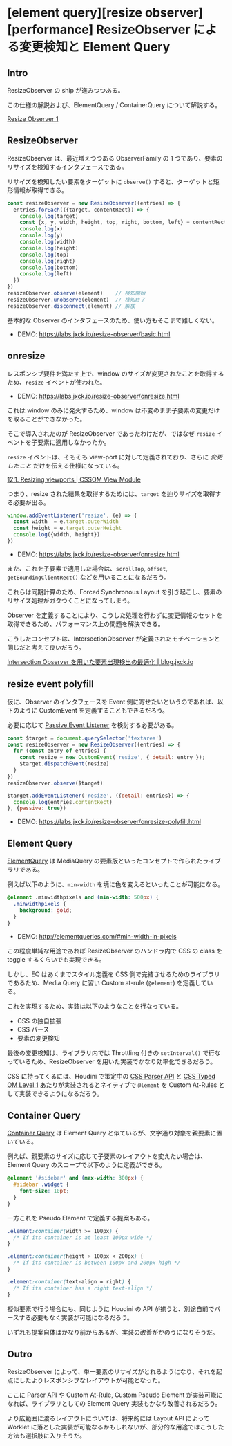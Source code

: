 # [element query][resize observer][performance] ResizeObserver による変更検知と Element Query

## Intro

ResizeObserver の ship が進みつつある。

この仕様の解説および、ElementQuery / ContainerQuery について解説する。

[Resize Observer 1](https://wicg.github.io/ResizeObserver/)


## ResizeObserver

ResizeObserver は、最近増えつつある ObserverFamily の 1 つであり、要素のリサイズを検知するインタフェースである。

リサイズを検知したい要素をターゲットに `observe()` すると、ターゲットと矩形情報が取得できる。

```js
const resizeObserver = new ResizeObserver((entries) => {
  entries.forEach(({target, contentRect}) => {
    console.log(target)
    const {x, y, width, height, top, right, bottom, left} = contentRect
    console.log(x)
    console.log(y)
    console.log(width)
    console.log(height)
    console.log(top)
    console.log(right)
    console.log(bottom)
    console.log(left)
  })
})
resizeObserver.observe(element)    // 検知開始
resizeObserver.unobserve(element)  // 検知終了
resizeObserver.disconnect(element) // 解放
```

基本的な Observer のインタフェースのため、使い方もそこまで難しくない。

- DEMO: https://labs.jxck.io/resize-observer/basic.html


## onresize

レスポンシブ要件を満たす上で、window のサイズが変更されたことを取得するため、`resize` イベントが使われた。

- DEMO: https://labs.jxck.io/resize-observer/onresize.html

これは window のみに発火するため、window は不変のまま子要素の変更だけを取ることができなかった。

そこで導入されたのが ResizeObserver であったわけだが、ではなぜ `resize` イベントを子要素に適用しなかったか。

`resize` イベントは、そもそも view-port に対して定義されており、さらに *変更したこと* だけを伝える仕様になっている。

[12.1. Resizing viewports | CSSOM View Module](https://drafts.csswg.org/cssom-view/#resizing-viewports)

つまり、resize された結果を取得するためには、`target` を辿りサイズを取得する必要が出る。

```js
window.addEventListener('resize', (e) => {
  const width  = e.target.outerWidth
  const height = e.target.outerHeight
  console.log({width, height})
})
```

- DEMO: https://labs.jxck.io/resize-observer/onresize.html

また、これを子要素で適用した場合は、`scrollTop`, `offset`, `getBoundingClientRect()` などを用いることになるだろう。

これらは同期計算のため、Forced Synchronous Layout を引き起こし、要素のリサイズ処理がガタつくことになってしまう。

Observer を定義することにより、こうした処理を行わずに変更情報のセットを取得できるため、パフォーマンス上の問題を解決できる。

こうしたコンセプトは、IntersectionObserver が定義されたモチベーションと同じだと考えて良いだろう。

[Intersection Observer を用いた要素出現検出の最適化 | blog.jxck.io](https://blog.jxck.io/entries/2016-06-25/intersection-observer.html)


## resize event polyfill

仮に、Observer のインタフェースを Event 側に寄せたいというのであれば、以下のように CustomEvent を定義することもできるだろう。

必要に応じて [Passive Event Listener](https://blog.jxck.io/entries/2016-06-09/passive-event-listeners.html) を検討する必要がある。

```js
const $target = document.querySelector('textarea')
const resizeObserver = new ResizeObserver((entries) => {
  for (const entry of entries) {
    const resize = new CustomEvent('resize', { detail: entry });
    $target.dispatchEvent(resize)
  }
})
resizeObserver.observe($target)

$target.addEventListener('resize', ({detail: entries}) => {
  console.log(entries.contentRect)
}, {passive: true})
```

- DEMO: https://labs.jxck.io/resize-observer/onresize-polyfill.html


## Element Query

[ElementQuery](http://elementqueries.com/) は MediaQuery の要素版といったコンセプトで作られたライブラリである。

例えば以下のように、`min-width` を境に色を変えるといったことが可能になる。

```css
@element .minwidthpixels and (min-width: 500px) {
  .minwidthpixels {
    background: gold;
  }
}
```

- DEMO: http://elementqueries.com/#min-width-in-pixels

この程度単純な用途であれば ResizeObserver のハンドラ内で CSS の class を toggle するくらいでも実現できる。

しかし、EQ はあくまでスタイル定義を CSS 側で完結させるためのライブラリであるため、Media Query に習い Custom at-rule (`@element`) を定義している。

これを実現するため、実装は以下のようなことを行なっている。

- CSS の独自拡張
- CSS パース
- 要素の変更検知

最後の変更検知は、ライブラリ内では Throttling 付きの `setInterval()` で行なっているため、ResizeObserver を用いた実装でかなり効率化できるだろう。

CSS に持ってくるには、Houdini で策定中の [CSS Parser API](https://drafts.css-houdini.org/css-parser-api/) と [CSS Typed OM Level 1](https://drafts.css-houdini.org/css-typed-om/#normalize-var) あたりが実装されるとネイティブで `@lement` を Custom At-Rules として実装できるようになるだろう。


## Container Query

[Container Query](https://au.si/css-container-element-queries) は Element Query と似ているが、文字通り対象を親要素に置いている。

例えば、親要素のサイズに応じて子要素のレイアウトを変えたい場合は、Element Query のスコープで以下のように定義ができる。

```css
@element '#sidebar' and (max-width: 300px) {
  #sidebar .widget {
    font-size: 10pt;
  }
}
```

一方これを Pseudo Element で定義する提案もある。

```css
.element:container(width >= 100px) {
  /* If its container is at least 100px wide */
}

.element:container(height > 100px < 200px) {
  /* If its container is between 100px and 200px high */
}

.element:container(text-align = right) {
  /* If its container has a right text-align */
}
```

擬似要素で行う場合にも、同じように Houdini の API が揃うと、別途自前でパースする必要もなく実装が可能になるだろう。

いずれも提案自体はかなり前からあるが、実装の改善がかのうになりそうだ。


## Outro

ResizeObserver によって、単一要素のリサイズがとれるようになり、それを起点にしたよりレスポンシブなレイアウトが可能となった。

ここに Parser API や Custom At-Rule, Custom Pseudo Element が実装可能になれば、ライブラリとしての Element Query 実装もかなり改善されるだろう。

より広範囲に渡るレイアウトについては、将来的には Layout API によって Worklet に落とした実装が可能なるかもしれないが、部分的な用途ではこうした方法も選択肢に入りそうだ。